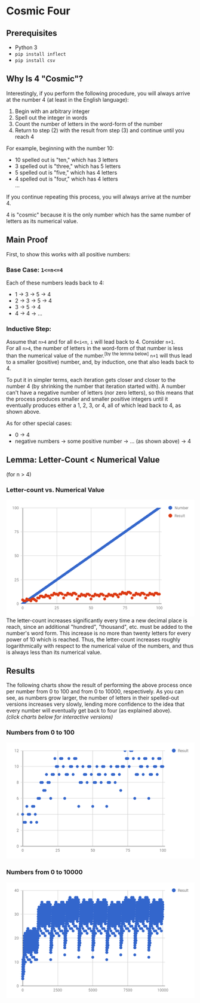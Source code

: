 # Cosmic Four

## Prerequisites 
- Python 3  
- `pip install inflect`  
- `pip install csv`  

## Why Is 4 "Cosmic"?
Interestingly, if you perform the following procedure, you will always arrive at the number 4 (at least in the English language):
1. Begin with an arbitrary integer
2. Spell out the integer in words
3. Count the number of letters in the word-form of the number
4. Return to step (2) with the result from step (3) and continue until you reach 4

For example, beginning with the number 10:  
  - 10 spelled out is "ten,"   which has 3 letters  
  - 3  spelled out is "three," which has 5 letters  
  - 5  spelled out is "five,"  which has 4 letters  
  - 4  spelled out is "four,"  which has 4 letters  
...

If you continue repeating this process, you will always arrive at the number 4.

4 is "cosmic" because it is the only number which has the same number of letters as its numerical value.

## Main Proof
First, to show this works with all positive numbers:
### Base Case: `1<=n<=4`
Each of these numbers leads back to 4:  
 - 1 -> 3 -> 5 -> 4
 - 2 -> 3 -> 5 -> 4
 - 3 -> 5 -> 4
 - 4 -> 4 -> ...  
### Inductive Step:  
Assume that `n>4` and for all `0<i<n`, `i` will lead back to 4. Consider `n+1`.  
For all `n>4`, the number of letters in the word-form of that number is less than the numerical value of the number.<sup>[by the lemma below]</sup> `n+1` will thus lead to a smaller (positive) number, and, by induction, one that also leads back to 4.  
  
To put it in simpler terms, each iteration gets closer and closer to the number 4 (by shrinking the number that iteration started with). A number can't have a negative number of letters (nor zero letters), so this means that the process produces smaller and smaller positive integers until it eventually produces either a 1, 2, 3, or 4, all of which lead back to 4, as shown above.  
  
As for other special cases:
 - 0 -> 4
 - negative numbers -> some positive number -> ... (as shown above) -> 4
 
## Lemma: Letter-Count < Numerical Value 
(for n > 4)  
### Letter-count vs. Numerical Value
[![Chart 1a](chart1a.png)](https://docs.google.com/spreadsheets/d/e/2PACX-1vQUwPpcpuZXmU4O2UB8aWidqYp2kwAxdC1AEnqzMDTWGGSGKwOAHZdHX4D-G8Wc8wd7iEhYemALRpAP/pubchart?oid=722479629&format=interactive)  
The letter-count increases significantly every time a new decimal place is reach, since an additional "hundred", "thousand", etc. must be added to the number's word form. This increase is no more than twenty letters for every power of 10 which is reached. Thus, the letter-count increases roughly logarithmically with respect to the numerical value of the numbers, and thus is always less than its numerical value.

## Results
The following charts show the result of performing the above process once per number from 0 to 100 and from 0 to 10000, respectively. As you can see, as numbers grow larger, the number of letters in their spelled-out versions increases very slowly, lending more confidence to the idea that every number will eventually get back to four (as explained above).  
_(click charts below for interactive versions)_
### Numbers from 0 to 100 
[![Chart 1](chart1.png)](https://docs.google.com/spreadsheets/d/e/2PACX-1vQUwPpcpuZXmU4O2UB8aWidqYp2kwAxdC1AEnqzMDTWGGSGKwOAHZdHX4D-G8Wc8wd7iEhYemALRpAP/pubchart?oid=277922962&format=interactive)

### Numbers from 0 to 10000
[![Chart 2](chart3.png)](https://docs.google.com/spreadsheets/d/e/2PACX-1vQUwPpcpuZXmU4O2UB8aWidqYp2kwAxdC1AEnqzMDTWGGSGKwOAHZdHX4D-G8Wc8wd7iEhYemALRpAP/pubchart?oid=1275451316&format=interactive)

